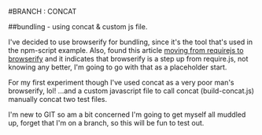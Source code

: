 #BRANCH : CONCAT

##bundling - using concat & custom js file.

I've decided to use browserify for bundling,  since it's the tool that's used in the npm-script example. Also, found this article 
[moving from requirejs to browserify](http://orizens.com/wp/topics/a-journey-from-require-js-to-browserify/) and it indicates that browserify is a step up from require.js, not knowing any better, I'm going to go with that as a placeholder start.

For my first experiment though I've used concat as a very poor man's browserify, lol! ...and a custom javascript file to call concat (build-concat.js) manually concat two test files. 

I'm new to GIT so am a bit concerned I'm going to get myself all muddled up, forget that I'm on a branch, so this will be fun to test out.